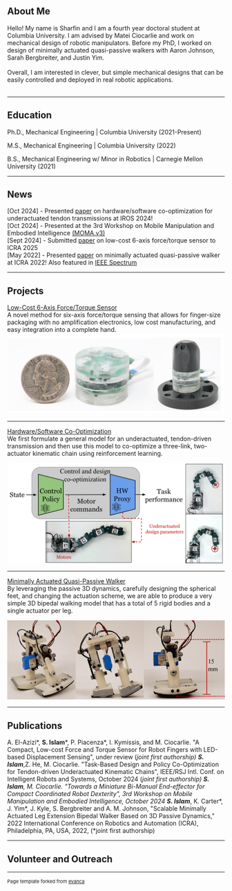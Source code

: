## About Me

Hello! My name is Sharfin and I am a fourth year doctoral student at Columbia University. I am advised by Matei Ciocarlie and work on mechanical design of robotic manipulators. Before my PhD, I worked on design of minimally actuated quasi-passive walkers with Aaron Johnson, Sarah Bergbreiter, and Justin Yim.
<br><br/>
Overall, I am interested in clever, but simple mechanical designs that can be easily controlled and deployed in real robotic applications. 
<br><br/>

---
## Education
<p> Ph.D., Mechanical Engineering | Columbia University (2021-Present) </p>
<p> M.S., Mechanical Engineering | Columbia University (2022) </p>
<p> B.S., Mechanical Engineering w/ Minor in Robotics | Carnegie Mellon University (2021) </p>

---

## News

[Oct 2024] - Presented <a href="https://arxiv.org/abs/2405.14566">paper</a> on hardware/software co-optimization for underactuated tendon transmissions at IROS 2024!<br/>
[Oct 2024] - Presented at the 3rd Workshop on Mobile Manipulation and Embodied Intelligence <a href="https://mobile-manipulation.net/events/moma-iros24/">(MOMA.v3)</a><br/>
[Sept 2024] - Submitted <a href="https://arxiv.org/abs/2410.03481">paper</a> on low-cost 6-axis force/torque sensor to ICRA 2025<br/>
[May 2022] - Presented <a href="https://ieeexplore.ieee.org/document/9812053">paper</a> on minimally actuated quasi-passive walker at ICRA 2022! Also featured in <a href="https://spectrum.ieee.org/a-first-small-step-towards-a-lego-sized-humanoid-robot">IEEE Spectrum</a><br/>

---
## Projects

[Low-Cost 6-Axis Force/Torque Sensor](https://arxiv.org/abs/2410.03481)<br/>
A novel method for six-axis force/torque sensing that allows for finger-size packaging with no amplification electronics, low cost manufacturing, and easy integration into a complete hand. 
<img src="images/eyecandy.png?raw=true"/>



---
[Hardware/Software Co-Optimization](https://roamlab.github.io/tentamorph/)<br/>
We first formulate a general model for an underactuated, tendon-driven transmission and then use this model to co-optimize a three-link, two-actuator kinematic chain using reinforcement learning.

<img src="images/eye-candy_co.png?raw=true"/>


---
[Minimally Actuated Quasi-Passive Walker](https://www.youtube.com/watch?v=kECAdJEaJlk)<br/>
By leveraging the passive 3D dynamics, carefully designing the spherical feet, and changing the actuation scheme, we are able to produce a very simple 3D bipedal walking model that has a total of 5 rigid bodies and a single actuator per leg.

<img src="images/9812053-fig-1-source-large.gif?raw=true"/>


---

## Publications

A. El-Azizi*, **S. Islam***, P. Piacenza*, I. Kymissis, and M. Ciocarlie. "A Compact, Low-cost Force and Torque Sensor for Robot Fingers with LED-based Displacement Sensing", under review (*joint first authorship)
**S. Islam***,Z. He, M. Ciocarlie. "Task-Based Design and Policy Co-Optimization for Tendon-driven Underactuated Kinematic Chains", IEEE/RSJ Intl. Conf. on Intelligent Robots and Systems, October 2024 (*joint first authorship)
**S. Islam**, M. Ciocarlie. "Towards a Miniature Bi-Manual End-effector for Compact Coordinated Robot Dexterity", 3rd Workshop on Mobile Manipulation and Embodied Intelligence, October 2024
**S. Islam***, K. Carter*, J. Yim*, J. Kyle, S. Bergbreiter and A. M. Johnson, "Scalable Minimally Actuated Leg Extension Bipedal Walker Based on 3D Passive Dynamics," 2022 International Conference on Robotics and Automation (ICRA), Philadelphia, PA, USA, 2022, (*joint first authorship)


---

## Volunteer and Outreach



---
<p style="font-size:11px">Page template forked from <a href="https://github.com/evanca/quick-portfolio">evanca</a></p>
<!-- Remove above link if you don't want to attibute -->
